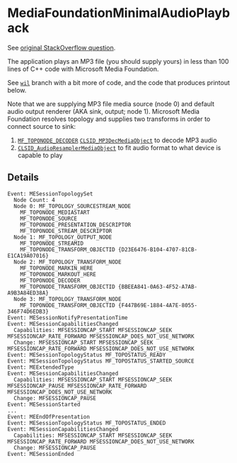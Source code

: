 # MediaFoundationMinimalAudioPlayback

See [original StackOverflow question](https://stackoverflow.com/q/76056442/868014).

The application plays an MP3 file (you should supply yours) in less than 100 lines of C++ code with Microsoft Media Foundation.

See [`wil`](../../tree/wil) branch with a bit more of code, and the code that produces printout below.

Note that we are supplying MP3 file media source (node 0) and default audio output renderer (AKA sink, output; node 1). Microsoft Media Foundation resolves topology and supplies two transforms in order to connect source to sink: 

1. [`MF_TOPONODE_DECODER`](https://learn.microsoft.com/en-us/windows/win32/medfound/mf-toponode-decoder-attribute) [`CLSID_MP3DecMediaObject`](https://www.magnumdb.com/search?q=%7BBBEEA841-0A63-4F52-A7AB-A9B3A84ED38A%7D) to decode MP3 audio
2. [`CLSID_AudioResamplerMediaObject`](https://www.magnumdb.com/search?q=%7BF447B69E-1884-4A7E-8055-346F74D6EDB3%7D) to fit audio format to what device is capable to play

## Details

```
Event: MESessionTopologySet
  Node Count: 4
  Node 0: MF_TOPOLOGY_SOURCESTREAM_NODE
    MF_TOPONODE_MEDIASTART
    MF_TOPONODE_SOURCE
    MF_TOPONODE_PRESENTATION_DESCRIPTOR
    MF_TOPONODE_STREAM_DESCRIPTOR
  Node 1: MF_TOPOLOGY_OUTPUT_NODE
    MF_TOPONODE_STREAMID
    MF_TOPONODE_TRANSFORM_OBJECTID {D23E6476-B104-4707-81CB-E1CA19A07016}
  Node 2: MF_TOPOLOGY_TRANSFORM_NODE
    MF_TOPONODE_MARKIN_HERE
    MF_TOPONODE_MARKOUT_HERE
    MF_TOPONODE_DECODER
    MF_TOPONODE_TRANSFORM_OBJECTID {BBEEA841-0A63-4F52-A7AB-A9B3A84ED38A}
  Node 3: MF_TOPOLOGY_TRANSFORM_NODE
    MF_TOPONODE_TRANSFORM_OBJECTID {F447B69E-1884-4A7E-8055-346F74D6EDB3}
Event: MESessionNotifyPresentationTime
Event: MESessionCapabilitiesChanged
  Capabilities: MFSESSIONCAP_START MFSESSIONCAP_SEEK MFSESSIONCAP_RATE_FORWARD MFSESSIONCAP_DOES_NOT_USE_NETWORK
  Change: MFSESSIONCAP_START MFSESSIONCAP_SEEK MFSESSIONCAP_RATE_FORWARD MFSESSIONCAP_DOES_NOT_USE_NETWORK
Event: MESessionTopologyStatus MF_TOPOSTATUS_READY
Event: MESessionTopologyStatus MF_TOPOSTATUS_STARTED_SOURCE
Event: MEExtendedType
Event: MESessionCapabilitiesChanged
  Capabilities: MFSESSIONCAP_START MFSESSIONCAP_SEEK MFSESSIONCAP_PAUSE MFSESSIONCAP_RATE_FORWARD MFSESSIONCAP_DOES_NOT_USE_NETWORK
  Change: MFSESSIONCAP_PAUSE
Event: MESessionStarted
...
Event: MEEndOfPresentation
Event: MESessionTopologyStatus MF_TOPOSTATUS_ENDED
Event: MESessionCapabilitiesChanged
  Capabilities: MFSESSIONCAP_START MFSESSIONCAP_SEEK MFSESSIONCAP_RATE_FORWARD MFSESSIONCAP_DOES_NOT_USE_NETWORK
  Change: MFSESSIONCAP_PAUSE
Event: MESessionEnded
```
